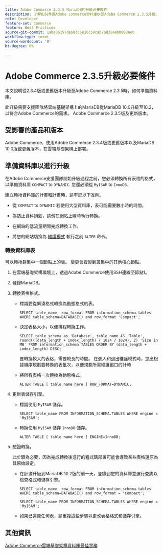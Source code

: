 ```yaml
---
title: Adobe Commerce 2.3.5 MariaDB的升級必要條件
description: 了解如何準備Adobe Commerce資料庫以從Adobe Commerce 2.3.5升級。
role: Developer
feature-set: Commerce
feature: Best Practices
source-git-commit: 1abe86197de68336e10c50cab7ad38eebb098aeb
workflow-type: tm+mt
source-wordcount: '0'
ht-degree: 0%

---
```



# Adobe Commerce 2.3.5升級必要條件

本文說明從2.3.4版或更舊版本升級至Adobe Commerce 2.3.5時，如何準備資料庫。

此升級需要支援團隊將雲端基礎架構上的MariaDB從MariaDB 10.0升級至10.2，以符合Adobe Commerce的需求。 Adobe Commerce 2.3.5版及更新版本。

## 受影響的產品和版本

Adobe Commerce，使用Adobe Commerce 2.3.4版或更舊版本以及MariaDB 10.0版或更舊版本，在雲端基礎架構上部署。

## 準備資料庫以進行升級

在Adobe Commerce支援團隊開始升級過程之前，您必須轉換所有表格的格式，以準備資料庫 `COMPACT` to `DYNAMIC`. 您還必須從 `MyISAM` to `InnoDB`.

建立轉換資料庫的計畫和計畫時，請牢記以下准則。

- 從 `COMPACT` to `DYNAMIC` 若使用大型資料庫，表可能需要數小時的時間。

- 為防止資料損毀，請勿在網站上線時執行轉換。

- 在網站的低流量期間完成轉換工作。

- 將您的網站切換為 [維護模式](../../../installation/tutorials/maintenance-mode.md) 執行之前 `ALTER` 命令。

### 轉換資料庫表

可以轉換群集中一個節點上的表。 變更會複製到叢集中的其他核心節點。

1. 在雲端基礎架構環境上，透過Adobe Commerce使用SSH連線至節點1。

1. 登錄MariaDB。

1. 轉換表格格式。

   - 標識要從緊湊格式轉換為動態格式的表。

      ```mysql
      SELECT table_name, row_format FROM information_schema.tables WHERE table_schema=DATABASE() and row_format 'Compact';
      ```

   - 決定表格大小，以便排程轉換工作。

      ```mysql
      SELECT table_schema as 'Database', table_name AS 'Table', round(((data_length + index_length) / 1024 / 1024), 2) 'Size in MB' FROM information_schema.TABLES ORDER BY (data_length + index_length) DESC;
      ```

      要轉換較大的表格，需要較長的時間。 在進入和退出維護模式時，您應根據順序規劃要轉換的表批次，以便規劃所需維護窗口的計時

   - 將所有表格一次轉換為動態格式。

      ```mysql
      ALTER TABLE [ table name here ] ROW_FORMAT=DYNAMIC;
      ```

1. 更新表儲存引擎。

   - 標識使用 `MyISAM` 儲存。

      ```mysql
      SELECT table_name FROM INFORMATION_SCHEMA.TABLES WHERE engine = 'MyISAM';
      ```

   - 轉換使用 `MyISAM` 儲存 `InnoDB` 儲存。

      ```mysql
      ALTER TABLE [ table name here ] ENGINE=InnoDB;
      ```

1. 驗證轉換。

   此步驟為必要，因為完成轉換後進行的程式碼部署可能會導致某些表格還原為其原始設定。

   - 在計畫升級到MariaDB 10.2版的前一天，登錄到您的資料庫並運行查詢以檢查格式和儲存引擎。

      ```mysql
      SELECT table_name, row_format FROM information_schema.tables WHERE table_schema=DATABASE() and row_format = 'Compact';
      ```

      ```mysql
      SELECT table_name FROM INFORMATION_SCHEMA.TABLES WHERE engine = 'MyISAM';
      ```

   - 如果已還原任何表，請重複這些步驟以更改表格格式和儲存引擎。

## 其他資訊

[Adobe Commerce雲端基礎架構資料庫最佳實務](../planning/database-on-cloud.md)
